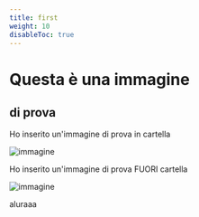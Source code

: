 ```yaml
---
title: first
weight: 10
disableToc: true
---
```



# Questa è una immagine

## di prova

Ho inserito un'immagine di prova in cartella

![immagine](/en/content/01.basics/01.first/images/logoYTsfondo.png)

Ho inserito un'immagine di prova FUORI cartella

![immagine](/it/content/01.basics/01.first/logoYTsfondo.png)

aluraaa
